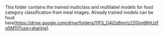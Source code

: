 This folder contains the trained multiclass and multilabel models for food category classification from meal images. Already trained models can be foud here[https://drive.google.com/drive/folders/11FS_O4jZpBmrtz2ZGtxjtBHUzFg5M1l1?usp=sharing].
